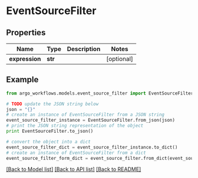 # EventSourceFilter


## Properties

Name | Type | Description | Notes
------------ | ------------- | ------------- | -------------
**expression** | **str** |  | [optional] 

## Example

```python
from argo_workflows.models.event_source_filter import EventSourceFilter

# TODO update the JSON string below
json = "{}"
# create an instance of EventSourceFilter from a JSON string
event_source_filter_instance = EventSourceFilter.from_json(json)
# print the JSON string representation of the object
print EventSourceFilter.to_json()

# convert the object into a dict
event_source_filter_dict = event_source_filter_instance.to_dict()
# create an instance of EventSourceFilter from a dict
event_source_filter_form_dict = event_source_filter.from_dict(event_source_filter_dict)
```
[[Back to Model list]](../README.md#documentation-for-models) [[Back to API list]](../README.md#documentation-for-api-endpoints) [[Back to README]](../README.md)



